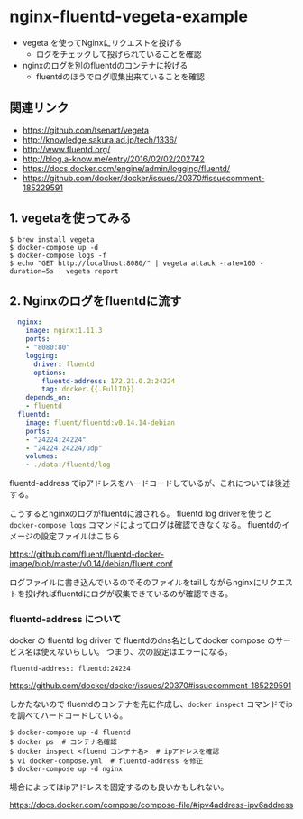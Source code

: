# nginx-fluentd-vegeta-example

* vegeta を使ってNginxにリクエストを投げる
  * ログをチェックして投げられていることを確認
* nginxのログを別のfluentdのコンテナに投げる
  * fluentdのほうでログ収集出来ていることを確認

## 関連リンク

* https://github.com/tsenart/vegeta
* http://knowledge.sakura.ad.jp/tech/1336/
* http://www.fluentd.org/
* http://blog.a-know.me/entry/2016/02/02/202742
* https://docs.docker.com/engine/admin/logging/fluentd/
* https://github.com/docker/docker/issues/20370#issuecomment-185229591

## 1. vegetaを使ってみる

```
$ brew install vegeta
$ docker-compose up -d
$ docker-compose logs -f
$ echo "GET http://localhost:8080/" | vegeta attack -rate=100 -duration=5s | vegeta report
```

## 2. Nginxのログをfluentdに流す

```yaml
  nginx:
    image: nginx:1.11.3
    ports:
    - "8080:80"
    logging:
      driver: fluentd
      options:
        fluentd-address: 172.21.0.2:24224
        tag: docker.{{.FullID}}
    depends_on:
    - fluentd
  fluentd:
    image: fluent/fluentd:v0.14.14-debian
    ports:
    - "24224:24224"
    - "24224:24224/udp"
    volumes:
    - ./data:/fluentd/log
```

fluentd-address でipアドレスをハードコードしているが、これについては後述する。

こうするとnginxのログがfluentdに渡される。
fluentd log driverを使うと `docker-compose logs` コマンドによってログは確認できなくなる。
fluentdのイメージの設定ファイルはこちら

https://github.com/fluent/fluentd-docker-image/blob/master/v0.14/debian/fluent.conf

ログファイルに書き込んでいるのでそのファイルをtailしながらnginxにリクエストを投げればfluentdにログが収集できているのが確認できる。

### fluentd-address について

docker の fluentd log driver で fluentdのdns名としてdocker compose のサービス名は使えないらしい。
つまり、次の設定はエラーになる。

```
fluentd-address: fluentd:24224
```

https://github.com/docker/docker/issues/20370#issuecomment-185229591

しかたないので fluentdのコンテナを先に作成し、`docker inspect` コマンドでipを調べてハードコードしている。

```
$ docker-compose up -d fluentd
$ docker ps  # コンテナ名確認
$ docker inspect <fluend コンテナ名>  # ipアドレスを確認
$ vi docker-compose.yml  # fluentd-address を修正
$ docker-compose up -d nginx
```

場合によってはipアドレスを固定するのも良いかもしれない。

https://docs.docker.com/compose/compose-file/#ipv4address-ipv6address
